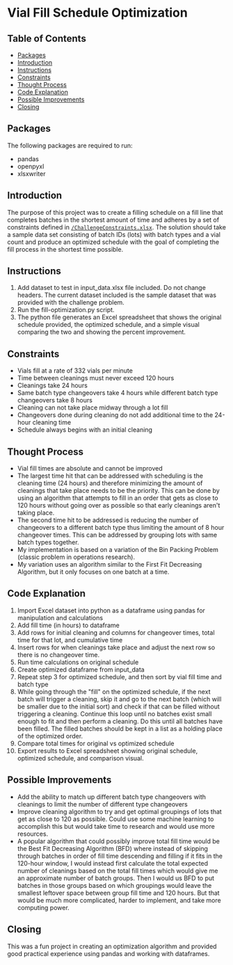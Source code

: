 # Vial Fill Schedule Optimization

## Table of Contents

- [Packages](#packages)
- [Introduction](#introduction)
- [Instructions](#instructions)
- [Constraints](#constraints)
- [Thought Process](#thought-process)
- [Code Explanation](#code-explanation)
- [Possible Improvements](#possible-improvements)
- [Closing](#closing)

## Packages
The following packages are required to run:

- pandas
- openpyxl
- xlsxwriter

## Introduction

The purpose of this project was to create a filling schedule on a fill line that completes batches in the shortest amount of time and adheres by a set of constraints defined in [`/ChallengeConstraints.xlsx`](/ChallengeConstraints.xlsx).
The solution should take a sample data set consisting of batch IDs (lots) with batch types and a vial count and produce an optimized schedule with the goal of completing the fill process in the shortest time possible.

## Instructions

1. Add dataset to test in input_data.xlsx file included. Do not change headers. The current dataset included
is the sample dataset that was provided with the challenge problem.
2. Run the fill-optimization.py script.
3. The python file generates an Excel spreadsheet that shows the original schedule provided, the optimized schedule, and a simple visual comparing the two and showing the percent improvement.

## Constraints

- Vials fill at a rate of 332 vials per minute
- Time between cleanings must never exceed 120 hours
- Cleanings take 24 hours
- Same batch type changeovers take 4 hours while different batch type changeovers take 8 hours
- Cleaning can not take place midway through a lot fill
- Changeovers done during cleaning do not add additional time to the 24-hour cleaning time
- Schedule always begins with an initial cleaning

## Thought Process

- Vial fill times are absolute and cannot be improved
- The largest time hit that can be addressed with scheduling is the cleaning time (24 hours) and 
therefore minimizing the amount of cleanings that take place needs to be the priority. This can be done by using an
algorithm that attempts to fill in an order that gets as close to 120 hours without going over as possible so that
early cleanings aren't taking place.
- The second time hit to be addressed is reducing the number of changeovers to a different batch type thus limiting
the amount of 8 hour changeover times. This can be addressed by grouping lots with same batch types together.
- My implementation is based on a variation of the Bin Packing Problem (classic problem in operations research).
- My variation uses an algorithm similar to the First Fit Decreasing Algorithm, but it only focuses on one batch at
a time.

## Code Explanation

1. Import Excel dataset into python as a dataframe using pandas for manipulation and calculations
2. Add fill time (in hours) to dataframe
3. Add rows for initial cleaning and columns for changeover times, total time for that lot, and cumulative time
4. Insert rows for when cleanings take place and adjust the next row so there is no changeover time.
5. Run time calculations on original schedule
6. Create optimized dataframe from input_data
7. Repeat step 3 for optimized schedule, and then sort by vial fill time and batch type
8. While going through the "fill" on the optimized schedule, if the next batch will trigger a cleaning, skip it and go
to the next batch (which will be smaller due to the initial sort) and check if that can be filled without triggering
a cleaning. Continue this loop until no batches exist small enough to fit and then perform a cleaning. Do this until
all batches have been filled. The filled batches should be kept in a list as a holding place of the optimized order.
9. Compare total times for original vs optimized schedule
10. Export results to Excel spreadsheet showing original schedule, optimized schedule, and comparison visual.

## Possible Improvements

- Add the ability to match up different batch type changeovers with cleanings to limit the number of different type
changeovers
- Improve cleaning algorithm to try and get optimal groupings of lots that get as close to 120 as possible. Could use
some machine learning to accomplish this but would take time to research and would use more resources.
- A popular algorithm that could possibly improve total fill time would be the Best Fit Decreasing Algorithm (BFD) where
instead of skipping through batches in order of fill time descending and filling if it fits in the 120-hour window, I
would instead first calculate the total expected number of cleanings based on the total fill times which would give me
an approximate number of batch groups. Then I would us BFD to put batches in those groups based on which groupings would
leave the smallest leftover space between group fill time and 120 hours. But that would be much more complicated, harder
to implement, and take more computing power.

## Closing

This was a fun project in creating an optimization algorithm and provided good practical experience using pandas and working with dataframes.
